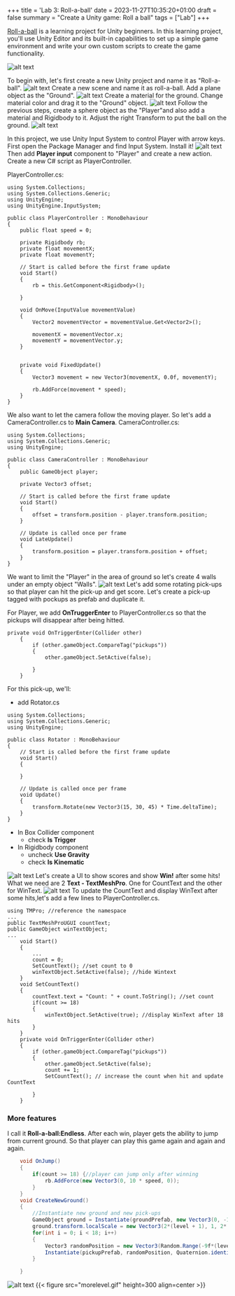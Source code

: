 +++
title = 'Lab 3: Roll-a-ball'
date = 2023-11-27T10:35:20+01:00
draft = false
summary = "Create a Unity game: Roll a ball"
tags = ["Lab"]
+++

[Roll-a-ball](https://learn.unity.com/project/roll-a-ball) is a learning project for Unity beginners. In this learning project, you'll use Unity Editor and its built-in capabilities to set up a simple game environment and write your own custom scripts to create the game functionality.

![alt text](turorial.png)

To begin with, let's first create a new Unity project and name it as "Roll-a-ball".
![alt text](new.png)
Create a new scene and name it as roll-a-ball. Add a plane object as the "Ground".
![alt text](ground.png)
Create a material for the ground. Change material color and drag it to the "Ground" object.
![alt text](ground_material.png)
Follow the previous steps, create a sphere object as the "Player"and also add a material and Rigidbody to it. Adjust the right Transform to put the ball on the ground.
![alt text](player.png)



In this project, we use Unity Input System to control Player with arrow keys. First open the Package Manager and find Input System. Install it!
![alt text](inputsystem.png)
Then add **Player input** component to "Player" and create a new action. Create a new C# script as PlayerController.

PlayerController.cs:
```
using System.Collections;
using System.Collections.Generic;
using UnityEngine;
using UnityEngine.InputSystem;

public class PlayerController : MonoBehaviour
{
    public float speed = 0;

    private Rigidbody rb;
    private float movementX;
    private float movementY;

    // Start is called before the first frame update
    void Start()
    {
        rb = this.GetComponent<Rigidbody>();
        
    }

    void OnMove(InputValue movementValue)
    {
        Vector2 movementVector = movementValue.Get<Vector2>();

        movementX = movementVector.x;
        movementY = movementVector.y;
    }


    private void FixedUpdate()
    {
        Vector3 movement = new Vector3(movementX, 0.0f, movementY);

        rb.AddForce(movement * speed);
    }
}
```
We also want to let the camera follow the moving player. So let's add a CameraController.cs to **Main Camera**. 
CameraController.cs:
```
using System.Collections;
using System.Collections.Generic;
using UnityEngine;

public class CameraController : MonoBehaviour
{
    public GameObject player;

    private Vector3 offset;

    // Start is called before the first frame update
    void Start()
    {
        offset = transform.position - player.transform.position;
    }

    // Update is called once per frame
    void LateUpdate()
    {
        transform.position = player.transform.position + offset;
    }
}
```
We want to limit the "Player" in the area of ground so let's create 4 walls under an empty object "Walls".
![alt text](walls.png)
Let's add some rotating pick-ups so that player can hit the pick-up and get score. Let's create a pick-up tagged with pockups as prefab and duplicate it. 

For Player, we add **OnTruggerEnter** to PlayerController.cs so that the pickups will disappear after being hitted.
```
private void OnTriggerEnter(Collider other)
    {
        if (other.gameObject.CompareTag("pickups"))
        {
            other.gameObject.SetActive(false);

        }
    }
```

For this pick-up, we'll:
* add Rotator.cs
```
using System.Collections;
using System.Collections.Generic;
using UnityEngine;

public class Rotator : MonoBehaviour
{
    // Start is called before the first frame update
    void Start()
    {
        
    }

    // Update is called once per frame
    void Update()
    {
        transform.Rotate(new Vector3(15, 30, 45) * Time.deltaTime);   
    }
}
```
* In Box Collider component
    * check **Is Trigger**
* In Rigidbody component
    * uncheck **Use Gravity**
    * check **Is Kinematic**

![alt text](pickups.png)
Let's create a UI to show scores and show **Win!** after some hits! What we need are 2 **Text - TextMeshPro**. One for CountText and the other for WinText.
![alt text](canvas.png)
To update the CountText and display WinText after some hits,let's add a few lines to PlayerController.cs.
```
using TMPro; //reference the namespace
...
public TextMeshProUGUI countText;
public GameObject winTextObject;
...
    void Start()
    {
        ...
        count = 0;
        SetCountText(); //set count to 0
        winTextObject.SetActive(false); //hide Wintext
    }
    void SetCountText()
    {
        countText.text = "Count: " + count.ToString(); //set count
        if(count >= 18)
        {
            winTextObject.SetActive(true); //display WinText after 18 hits
        }
    }
    private void OnTriggerEnter(Collider other)
    {
        if (other.gameObject.CompareTag("pickups"))
        {
            other.gameObject.SetActive(false);
            count += 1;
            SetCountText(); // increase the count when hit and update CountText

        }
    }

```

### More features

I call it **Roll-a-ball:Endless**. After each win, player gets the ability to jump from current ground. So that player can play this game again and again and again.
``` C#
    void OnJump()
    {
        if(count >= 18) {//player can jump only after winning 
            rb.AddForce(new Vector3(0, 10 * speed, 0));
        }
    }
    void CreateNewGround()
    {
        //Instantiate new ground and new pick-ups
        GameObject ground = Instantiate(groundPrefab, new Vector3(0, -15*level, 0), Quaternion.identity);
        ground.transform.localScale = new Vector3(2*(level + 1), 1, 2* (level + 1));
        for(int i = 0; i < 18; i++)
        {
            Vector3 randomPosition = new Vector3(Random.Range(-9f*(level+1),9f*(level+1)), 0.5f-level*15f, Random.Range(-9f* (level + 1), 9f* (level + 1)));
            Instantiate(pickupPrefab, randomPosition, Quaternion.identity);
        }

    }
```
![alt text](multiple.png#center)
{{< figure src="morelevel.gif" height=300 align=center  >}}




